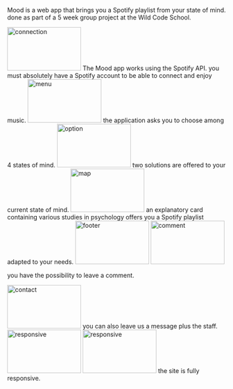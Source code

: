 Mood is a web app that brings you a Spotify playlist from your state of mind.
done as part of a 5 week group project at the Wild Code School.



<img src = "https://imagizer.imageshack.com/img923/4985/XteAsA.png" alt = "connection" width = "170" height = "100" />
The Mood app works using the Spotify API.
you must absolutely have a Spotify account to be able to connect and enjoy music.



<img src = "https://ibb.co/hgp2dm6" alt = "menu" width = "170" height = "100" />
 the application asks you to choose among 4 states of mind.


<img src = "https://ibb.co/bzGQwVD" alt = "option" width = "170" height = "100" />
two solutions are offered to your current state of mind.



<img src = "https://ibb.co/jJHrX9j" alt = "map" width = "170" height = "100" />
an explanatory card containing various studies in psychology offers you a Spotify playlist adapted to your needs.




<img src = "https://ibb.co/CsX7x8F" alt = "footer" width = "170" height = "100" />
<img src = "https://ibb.co/F0VdLf6" alt = "comment" width = "170" height = "100" />

you have the possibility to leave a comment.



<img src = "https://ibb.co/HD3yqPv" alt = "contact" width = "170" height = "100" />
you can also leave us a message plus the staff.




<img src = "https://ibb.co/Wp6r77f" alt = "responsive" width = "170" height = "100" />
<img src = "https://ibb.co/j8h78bM" alt = "responsive" width = "170" height = "100" />
the site is fully responsive.
